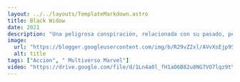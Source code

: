 ```yaml
---
layout: ../../layouts/TemplateMarkdown.astro
title: Black Widow
date: 2021
description: "Una peligrosa conspiración, relacionada con su pasado, persigue a Natasha Romanoff, también conocida como Viuda Negra. La agente tendrá que lidiar con las consecuencias de haber sido espía, así como con las relaciones rotas, para sobrevivir."
image:
  url: "https://blogger.googleusercontent.com/img/b/R29vZ2xl/AVvXsEjp9S-bPi55Z3G2oK5-qewyXnzcojA0wU0a4ZmVNqANJbL8Axu1oAjiFWnVtKKri5catXz2xbQtKYniDIXl6v42FZrQGqGlzHzakxUtXLhb-Ws_LLtipWcU2r9q7Z_W5tE2fWNxe3c1utX4/s320/images.jpg"
  alt: title
tags: ["Accion", " Multiverso Marvel"]
video: "https://drive.google.com/file/d/1Ln4a0l_fH1aO6B82u8NG7VO7lqz9tY-6/preview"
---
```

